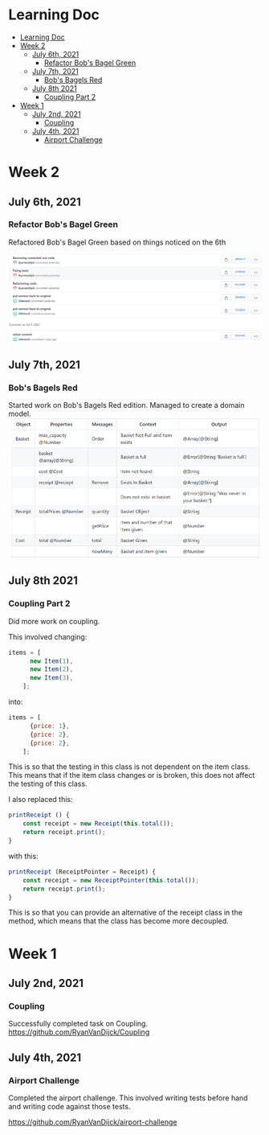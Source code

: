 # Learning Doc


- [Learning Doc](#learning-doc)
- [Week 2](#week-2)
  - [July 6th, 2021](#july-6th-2021)
    - [Refactor Bob's Bagel Green](#refactor-bobs-bagel-green)
  - [July 7th, 2021](#july-7th-2021)
    - [Bob's Bagels Red](#bobs-bagels-red)
  - [July 8th 2021](#july-8th-2021)
    - [Coupling Part 2](#coupling-part-2)
- [Week 1](#week-1)
  - [July 2nd, 2021](#july-2nd-2021)
    - [Coupling](#coupling)
  - [July 4th, 2021](#july-4th-2021)
    - [Airport Challenge](#airport-challenge)

# Week 2
## July 6th, 2021 
### Refactor Bob's Bagel Green 

Refactored Bob's Bagel Green based on things noticed on the 6th

![pairprogramming](Pair%20Programming.png)

## July 7th, 2021 
### Bob's Bagels Red
Started work on Bob's Bagels Red edition. Managed to create a domain model. 
![](Screenshot%20from%202021-07-07%2016-45-32.png)

## July 8th 2021
### Coupling Part 2 
Did more work on coupling. 

This involved changing: 

```js
items = [
      new Item(1),
      new Item(2),
      new Item(3),
    ];
```


into:

```js
items = [
      {price: 1},
      {price: 2},
      {price: 2},
    ];
```
This is so that the testing in this class is not dependent on the item class. This means that if the item class changes or is broken, this does not affect the testing of this class. 

I also replaced this: 
```js
printReceipt () {
    const receipt = new Receipt(this.total()); 
    return receipt.print();
}
```

with this: 
```js
printReceipt (ReceiptPointer = Receipt) {
    const receipt = new ReceiptPointer(this.total());
    return receipt.print();
}
```
This is so that you can provide an alternative of the receipt class in the method, which means that the class has become more decoupled.  

# Week 1
## July 2nd, 2021 
### Coupling 

Successfully completed task on Coupling. 
https://github.com/RyanVanDijck/Coupling


## July 4th, 2021 
### Airport Challenge 
Completed the airport challenge. This involved writing tests before hand and writing code against those tests. 

https://github.com/RyanVanDijck/airport-challenge
